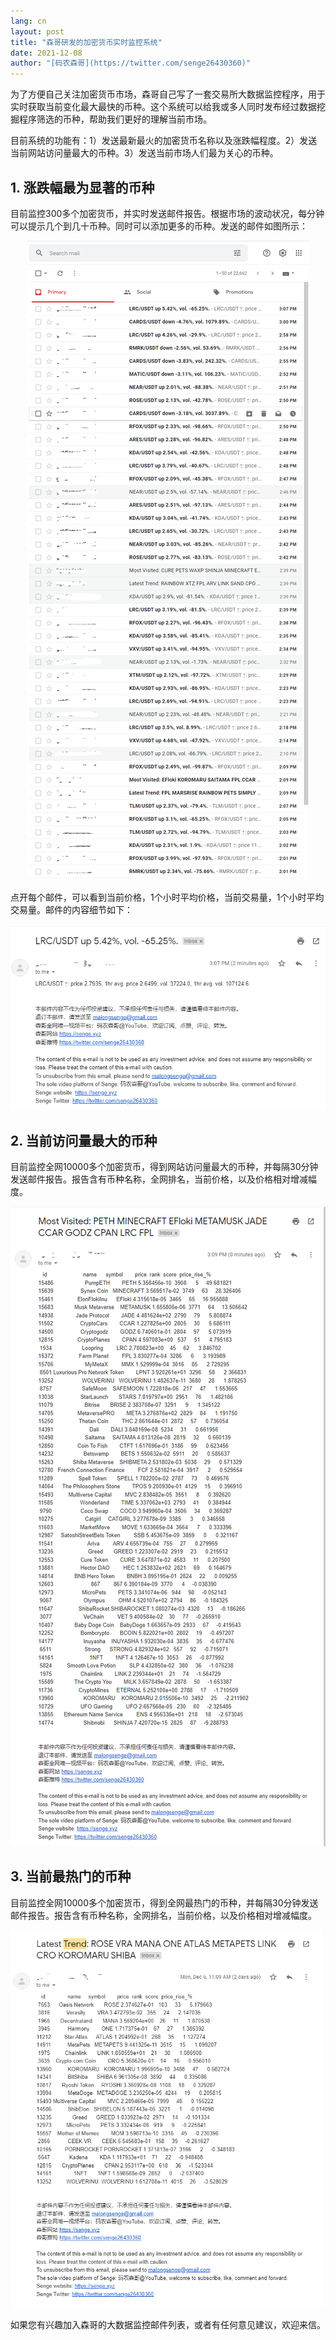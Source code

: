```yaml
---
lang: cn
layout: post
title: "森哥研发的加密货币实时监控系统"
date: 2021-12-08
author: "[码农森哥](https://twitter.com/senge26430360)"
---
```


为了方便自己关注加密货币市场，森哥自己写了一套交易所大数据监控程序，用于实时获取当前变化最大最快的币种。这个系统可以给我或多人同时发布经过数据挖掘程序筛选的币种，帮助我们更好的理解当前市场。

目前系统的功能有：1）发送最新最火的加密货币名称以及涨跌幅程度。2）发送当前网站访问量最大的币种。3）发送当前市场人们最为关心的币种。



## 1. 涨跌幅最为显著的币种
目前监控300多个加密货币，并实时发送邮件报告。根据市场的波动状况，每分钟可以提示几个到几十币种。同时可以添加更多的币种。发送的邮件如图所示：

<p align="center">
  <img src="/assets/blog/maillist_01.png" alt="Senge's crypto mail list">
</p>

点开每个邮件，可以看到当前价格，1个小时平均价格，当前交易量，1个小时平均交易量。邮件的内容细节如下：

<p align="center">
  <img src="/assets/blog/maillist_02.png" alt="Senge's crypto mail list">
</p>


## 2. 当前访问量最大的币种
目前监控全网10000多个加密货币，得到网站访问量最大的币种，并每隔30分钟发送邮件报告。报告含有币种名称，全网排名，当前价格，以及价格相对增减幅度。

<p align="center">
  <img src="/assets/blog/maillist_03.png" alt="Senge's crypto mail list">
</p>


## 3. 当前最热门的币种
目前监控全网10000多个加密货币，得到全网最热门的币种，并每隔30分钟发送邮件报告。报告含有币种名称，全网排名，当前价格，以及价格相对增减幅度。


<p align="center">
  <img src="/assets/blog/maillist_04.png" alt="Senge's crypto mail list">
</p>


如果您有兴趣加入森哥的大数据监控邮件列表，或者有任何意见建议，欢迎来信。



